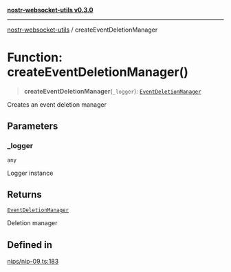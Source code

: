 [**nostr-websocket-utils v0.3.0**](../README.md)

***

[nostr-websocket-utils](../globals.md) / createEventDeletionManager

# Function: createEventDeletionManager()

> **createEventDeletionManager**(`_logger`): [`EventDeletionManager`](../interfaces/EventDeletionManager.md)

Creates an event deletion manager

## Parameters

### \_logger

`any`

Logger instance

## Returns

[`EventDeletionManager`](../interfaces/EventDeletionManager.md)

Deletion manager

## Defined in

[nips/nip-09.ts:183](https://github.com/HumanjavaEnterprises/nostr-websocket-utils/blob/main/src/nips/nip-09.ts#L183)
